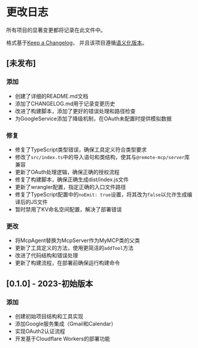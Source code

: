 # 更改日志

所有项目的显著变更都将记录在此文件中。

格式基于[Keep a Changelog](https://keepachangelog.com/zh-CN/1.0.0/)，
并且该项目遵循[语义化版本](https://semver.org/lang/zh-CN/)。

## [未发布]

### 添加
- 创建了详细的README.md文档
- 添加了CHANGELOG.md用于记录变更历史
- 改进了构建脚本，添加了更好的错误处理和路径检查
- 为GoogleService添加了降级机制，在OAuth未配置时提供模拟数据

### 修复
- 修复了TypeScript类型错误，确保工具定义符合类型要求
- 修改了`src/index.ts`中的导入语句和类结构，使其与`@remote-mcp/server`库兼容
- 更新了OAuth处理逻辑，确保正确的授权流程
- 修复了构建脚本，确保正确生成dist/index.js文件
- 更新了wrangler配置，指定正确的入口文件路径
- 修复了TypeScript配置中的`noEmit: true`设置，将其改为`false`以允许生成编译后的JS文件
- 暂时禁用了KV命名空间配置，解决了部署错误

### 更改
- 将McpAgent替换为McpServer作为MyMCP类的父类
- 更新了工具定义的方法，使用更简洁的`addTool`方法
- 改进了代码结构和错误处理
- 更新了构建流程，在部署前确保运行构建命令

## [0.1.0] - 2023-初始版本

### 添加
- 创建初始项目结构和工具实现
- 添加Google服务集成（Gmail和Calendar）
- 实现OAuth2认证流程
- 开发基于Cloudflare Workers的部署功能